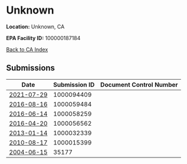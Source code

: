 # Unknown

**Location:** Unknown, CA

**EPA Facility ID:** 100000187184

[Back to CA Index](../../index.md)

## Submissions

| Date | Submission ID | Document Control Number |
|------|--------------|-------------------------|
| [2021-07-29](submissions/1000094409.md) | 1000094409 |  |
| [2016-08-16](submissions/1000059484.md) | 1000059484 |  |
| [2016-06-14](submissions/1000058259.md) | 1000058259 |  |
| [2016-04-20](submissions/1000056562.md) | 1000056562 |  |
| [2013-01-14](submissions/1000032339.md) | 1000032339 |  |
| [2010-08-17](submissions/1000015399.md) | 1000015399 |  |
| [2004-06-15](submissions/35177.md) | 35177 |  |
